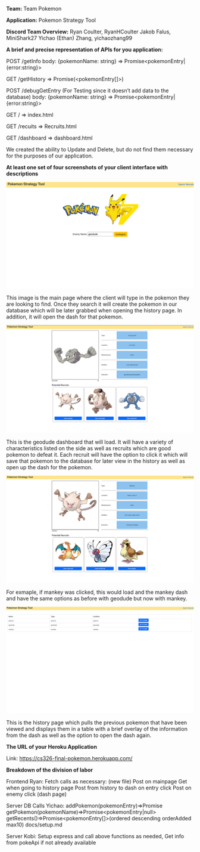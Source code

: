 **Team:** Team Pokemon

**Application:** Pokemon Strategy Tool

**Discord Team Overview:**
Ryan Coulter, RyanHCoulter
Jakob Falus, MiniShark27
Yichao (Ethan) Zhang, yichaozhang99

**A brief and precise representation of APIs for you application:**

POST /getInfo
body: {pokemonName: string}
=> Promise<pokemonEntry|{error:string}>
  
  
GET /getHistory
 => Promise(<pokemonEntry[]>)
 
 
POST /debugGetEntry (For Testing since it doesn’t add data to the database)
body: {pokemonName: string}
=> Promise<pokemonEntry|{error:string}>


GET /
	=> index.html
  
  
GET /recuits
=> Recruits.html


GET /dashboard
=> dashboard.html

We created the ability to Update and Delete, but do not find them necessary for the purposes of our application.

**At least one set of four screenshots of your client interface with descriptions**

<img src="https://github.com/RyanHCoulter/cs326-final-TeamPokemon/blob/main/docs/geodude.png"/>

This image is the main page where the client will type in the pokemon they are looking to find. Once they search it will create the pokemon in our database which will be later grabbed when opening the history page. In addition, it will open the dash for that pokemon.

<img src="https://github.com/RyanHCoulter/cs326-final-TeamPokemon/blob/main/docs/geodude_dash.png"/>

This is the geodude dashboard that will load. It will have a variety of characteristics listed on the side as well as recruits which are good pokemon to defeat it. Each recruit will have the option to click it which will save that pokemon to the database for later view in the history as well as open up the dash for the pokemon. 

<img src="https://github.com/RyanHCoulter/cs326-final-TeamPokemon/blob/main/docs/mankey.png"/>

For exmaple, if mankey was clicked, this would load and the mankey dash and have the same options as before with geodude but now with mankey. 

<img src="https://github.com/RyanHCoulter/cs326-final-TeamPokemon/blob/main/docs/history-tab.png"/>

This is the history page which pulls the previous pokemon that have been viewed and displays them in a table with a brief overlay of the information from the dash as well as the option to open the dash again. 

**The URL of your Heroku Application**

Link: https://cs326-final-pokemon.herokuapp.com/


**Breakdown of the division of labor**

Frontend Ryan:
	Fetch calls as necessary: (new file)
		Post on mainpage
		Get when going to history page
		Post from history to dash on entry click
		Post on enemy click (dash page)

Server DB Calls Yichao:
	addPokemon(pokemonEntry)=>Promise<boolean>
	getPokemon(pokemonName)=>Promise<pokemonEntry|null>
	getRecents()=>Promise<pokemonEntry[]>(ordered descending orderAdded max10)
	docs/setup.md

Server Kobi:
	Setup express and call above functions as needed,
	Get info from pokeApi if not already available

